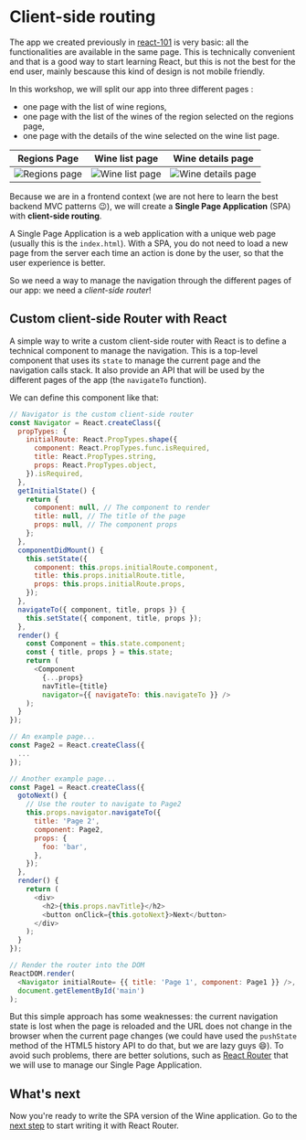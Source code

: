 # Client-side routing

The app we created previously in [react-101](https://github.com/react-bootcamp/react-101) is very basic: all the functionalities are available in the same page. This is technically convenient and that is a good way to start learning React, but this is not the best for the end user, mainly bescause this kind of design is not mobile friendly.

In this workshop, we will split our app into three different pages :
* one page with the list of wine regions,
* one page with the list of the wines of the region selected on the regions page,
* one page with the details of the wine selected on the wine list page.

| Regions Page | Wine list page | Wine details page |
| ------------ | -------------- | ----------------- |
| <img src='https://github.com/react-bootcamp/react-102/raw/master/instructions/img/screenshot-regions.png' alt='Regions page'> | <img src='https://github.com/react-bootcamp/react-102/raw/master/instructions/img/screenshot-wine-list.png' alt='Wine list page'> | <img src='https://github.com/react-bootcamp/react-102/raw/master/instructions/img/screenshot-wine-details.png' alt='Wine details page'> |

Because we are in a frontend context (we are not here to learn the best backend MVC patterns :wink:), we will create a **Single Page Application** (SPA) with **client-side routing**.

A Single Page Application is a web application with a unique web page (usually this is the `index.html`). With a SPA, you do not need to load a new page from the server each time an action is done by the user, so that the user experience is better.

So we need a way to manage the navigation through the different pages of our app: we need a *client-side router*!

## Custom client-side Router with React

A simple way to write a custom client-side router with React is to define a technical component to manage the navigation.
This is a top-level component that uses its `state` to manage the current page and the navigation calls stack. It also provide an API that will be used by the different pages of the app (the `navigateTo` function).

We can define this component like that:

```javascript
// Navigator is the custom client-side router
const Navigator = React.createClass({
  propTypes: {
    initialRoute: React.PropTypes.shape({
      component: React.PropTypes.func.isRequired,
      title: React.PropTypes.string,
      props: React.PropTypes.object,
    }).isRequired,
  },
  getInitialState() {
    return {
      component: null, // The component to render
      title: null, // The title of the page
      props: null, // The component props
    };
  },
  componentDidMount() {
    this.setState({
      component: this.props.initialRoute.component,
      title: this.props.initialRoute.title,
      props: this.props.initialRoute.props,
    });
  },
  navigateTo({ component, title, props }) {
    this.setState({ component, title, props });
  },
  render() {
    const Component = this.state.component;
    const { title, props } = this.state;
    return (
      <Component
        {...props}
        navTitle={title}
        navigator={{ navigateTo: this.navigateTo }} />
    );
  }
});

// An example page...
const Page2 = React.createClass({
  ...
});

// Another example page...
const Page1 = React.createClass({
  gotoNext() {
    // Use the router to navigate to Page2
    this.props.navigator.navigateTo({
      title: 'Page 2',
      component: Page2,
      props: {
        foo: 'bar',
      },
    });
  },
  render() {
    return (
      <div>
        <h2>{this.props.navTitle}</h2>
        <button onClick={this.gotoNext}>Next</button>
      </div>
    );
  }
});

// Render the router into the DOM
ReactDOM.render(
  <Navigator initialRoute= {{ title: 'Page 1', component: Page1 }} />,
  document.getElementById('main')
);
```

But this simple approach has some weaknesses: the current navigation state is lost when the page is reloaded and the URL does not change in the browser when the current page changes (we could have used the `pushState` method of the HTML5 history API to do that, but we are lazy guys :smile:).
To avoid such problems, there are better solutions, such as [React Router](https://github.com/ReactTraining/react-router) that we will use to manage our Single Page Application.

## What's next

Now you're ready to write the SPA version of the Wine application.
Go to the [next step](./1-react-router.md) to start writing it with React Router.
